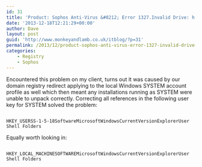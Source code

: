 ```yaml
---
id: 31
title: 'Product: Sophos Anti-Virus &#8212; Error 1327.Invalid Drive: h:'
date: '2013-12-18T12:21:29+00:00'
author: Dave
layout: post
guid: 'http://www.monkeyandlamb.co.uk/itblog/?p=31'
permalink: /2013/12/product-sophos-anti-virus-error-1327-invalid-drive-h/
categories:
    - Registry
    - Sophos
---
```


Encountered this problem on my client, turns out it was caused by our domain registry redirect applying to the local Windows SYSTEM account profile as well which then meant any installations running as SYSTEM were unable to unpack correctly. Correcting all references in the following user key for SYSTEM solved the problem:

```

HKEY_USERSS-1-5-18SoftwareMicrosoftWindowsCurrentVersionExplorerUser Shell Folders
```

Equally worth looking in:

```

HKEY_LOCAL_MACHINESOFTWAREMicrosoftWindowsCurrentVersionExplorerUser Shell Folders
```
